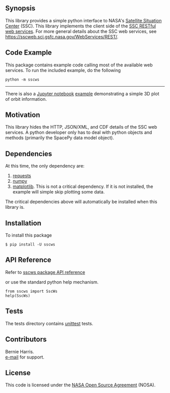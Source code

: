
## Synopsis

This library provides a simple python interface to 
NASA's [Satellite Situation Center](https://sscweb.sci.gsfc.nasa.gov/)
(SSC).  This library implements the client side of the 
[SSC RESTful web services](https://sscweb.sci.gsfc.nasa.gov/WebServices/REST/).
For more general details about the SSC web services, see
https://sscweb.sci.gsfc.nasa.gov/WebServices/REST/.

## Code Example

This package contains example code calling most of the available web services.
To run the included example, do the following

    python -m sscws

---
There is also a [Jupyter notebook](https://jupyter.org/) 
[example](https://sscweb.gsfc.nasa.gov/WebServices/REST/jupyter/SscWsExample.html) 
demonstrating a simple 3D plot of orbit information.

## Motivation

This library hides the HTTP, JSON/XML, and CDF details of the SSC web 
services. A python developer only has to deal with python objects and 
methods (primarily the SpacePy data model object).

## Dependencies

At this time, the only dependency are:
1. [requests](https://pypi.org/project/requests/)
2. [numpy](https://pypi.ort/project/numpy/)
3. [matplotlib](https://pypi.org/project/matplotlib/).  This is not a critical dependency.  If it is not installed, the example will simple skip plotting some data.

The critical dependencies above will automatically be installed when this 
library is.

## Installation

To install this package

    $ pip install -U sscws


## API Reference

Refer to
[sscws package API reference](https://sscweb.sci.gsfc.nasa.gov/WebServices/REST/py/sscws/index.html)

or use the standard python help mechanism.

    from sscws import SscWs
    help(SscWs)

## Tests

The tests directory contains 
[unittest](https://docs.python.org/3/library/unittest.html)
tests.

## Contributors

Bernie Harris.  
[e-mail](mailto:gsfc-spdf-support@lists.nasa.gov) for support.

## License

This code is licensed under the 
[NASA Open Source Agreement](https://cdaweb.gsfc.nasa.gov/WebServices/NASA_Open_Source_Agreement_1.3.txt) (NOSA).

